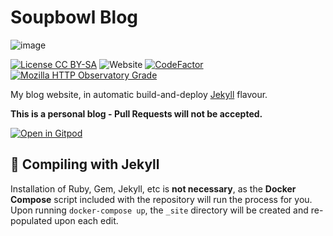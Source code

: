 # Soupbowl Blog

![image][h]

[![License CC BY-SA](https://img.shields.io/github/license/soup-bowl/blog)](http://creativecommons.org/licenses/by-sa/4.0/)
![Website](https://img.shields.io/website?down_message=offline&up_message=online&url=https%3A%2F%2Fblog.soupbowl.io)
[![CodeFactor](https://www.codefactor.io/repository/github/soup-bowl/blog/badge)](https://www.codefactor.io/repository/github/soup-bowl/blog)
[![Mozilla HTTP Observatory Grade](https://img.shields.io/mozilla-observatory/grade-score/blog.soupbowl.io)](https://observatory.mozilla.org/analyze/blog.soupbowl.io)

My blog website, in automatic build-and-deploy [Jekyll][j] flavour.

**This is a personal blog - Pull Requests will not be accepted.**

[![Open in Gitpod](https://gitpod.io/button/open-in-gitpod.svg)](https://gitpod.io/#https://github.com/soup-bowl/blog)

## 🧪 Compiling with Jekyll

Installation of Ruby, Gem, Jekyll, etc is **not necessary**, as the **Docker Compose** script included with the repository will run the process for you. Upon running `docker-compose up`, the `_site` directory will be created and re-populated upon each edit.

[h]:  https://user-images.githubusercontent.com/11209477/147856239-c7eb65c9-ba89-44fa-bf32-1e68568dc48b.png
[s]:  https://blog.soupbowl.io
[j]:  https://jekyllrb.com/
